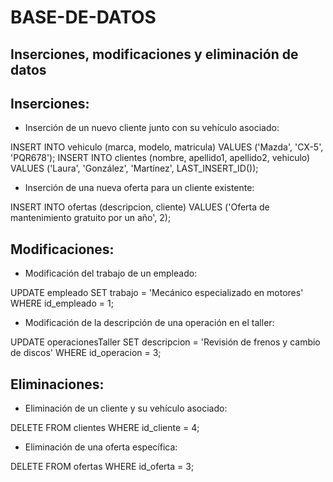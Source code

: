 # BASE-DE-DATOS
## Inserciones, modificaciones y eliminación de datos
## Inserciones:

- Inserción de un nuevo cliente junto con su vehículo asociado:

INSERT INTO vehiculo (marca, modelo, matricula) VALUES ('Mazda', 'CX-5', 'PQR678');
INSERT INTO clientes (nombre, apellido1, apellido2, vehiculo) VALUES ('Laura', 'González', 'Martínez', LAST_INSERT_ID());

- Inserción de una nueva oferta para un cliente existente:

INSERT INTO ofertas (descripcion, cliente) VALUES ('Oferta de mantenimiento gratuito por un año', 2);

## Modificaciones:

- Modificación del trabajo de un empleado:

UPDATE empleado SET trabajo = 'Mecánico especializado en motores' WHERE id_empleado = 1;

- Modificación de la descripción de una operación en el taller:

UPDATE operacionesTaller SET descripcion = 'Revisión de frenos y cambio de discos' WHERE id_operacion = 3;

## Eliminaciones:

- Eliminación de un cliente y su vehículo asociado:

DELETE FROM clientes WHERE id_cliente = 4;

- Eliminación de una oferta específica:

DELETE FROM ofertas WHERE id_oferta = 3;
